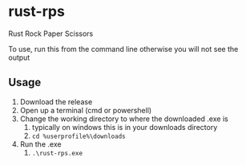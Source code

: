 # rust-rps
Rust Rock Paper Scissors

To use, run this from the command line otherwise you will not see the output

## Usage
1. Download the release
2. Open up a terminal (cmd or powershell)
3. Change the working directory to where the downloaded .exe is
   1. typically on windows this is in your downloads directory
   2. `cd %userprofile%\downloads`
4. Run the .exe
   1. `.\rust-rps.exe`
